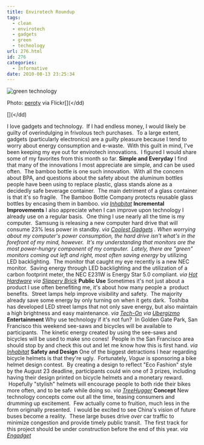 ```yaml
---
title: Envirotech Roundup
tags:
  - clean
  - envirotech
  - gadgets
  - green
  - technology
url: 276.html
id: 276
categories:
  - Informative
date: 2010-08-13 23:25:34
---
```


![](http://farm5.static.flickr.com/4117/4788362908_a54fcdc998_m.jpg "green technology")

Photo: [peroty](http://www.flickr.com/photos/peroty/4788362908/sizes/s/in/photostream/) via Flickr[](</dd)

[](</dd)

I love gadgets and technology.  If I had endless money, I would likely be guilty of overindulging in frivolous tech purchases.  To a large extent, gadgets (particularly electronics) are a _guilty_ pleasure because I tend to worry about energy consumption and e-waste.  With this guilt in mind, I've been keeping my eye out for envirotech innovations.  I figured I would share some of my favorites from this month so far. **Simple and Everyday** I find that many of the innovations I most appreciate are simple, and can be used often.  The bamboo bottle is one such innovation.  With all the concern about BPA, and questions about the safety about the aluminum bottles people have been using to replace plastic, glass stands alone as a decidedly safe beverage container.  The main detriment of a glass container is that it's so fragile.  The Bamboo Bottle Company protects reusable glass bottles by encasing them in bamboo. _via_ _[Inhabitat](http://inhabitat.com/2010/08/10/bamboo-bottle-a-reusable-bottle-made-from-bamboo-and-glass/)_ **Incremental Improvements** I also appreciate when I can improve upon technology I already use on a regular basis.  One thing I use nearly all the time is my computer.  Samsung is releasing a new computer hard drive that will consume 23% less power in standby. _via [Coolest Gadgets](http://www.coolest-gadgets.com/20100803/samsung-electronics-ecofriendly-hard-drive/) . When worrying about my computer's power consumption, the hard drive isn't what's in the forefront of my mind, however.  It's my understanding that monitors are the most power-hungry component of my computer.  Lately, there are "green" monitors coming out left and right, most often saving energy_ by utilizing LED backlighting.  The monitor that caught my eye recently is a new NEC monitor.  Saving energy through LED backlighting and the utilization of a carbon footprint meter, the NEC E231W is Energy Star 5.0 compliant. _via [Hot Hardware](http://hothardware.com/News/NEC-Goes-for-the-Gold-Rating-with-EcoFriendly-E231W-LED-Monitor/) via [Slippery Brick](http://www.slipperybrick.com/2010/08/nec-eco-friendly-e231w-led-monitor/ )_ **Public Use** Sometimes it's not just about a product I use often benefiting me, it's about how many people a  product benefits.  Street lamps help improve visibility and safety.  The majority already save some energy by only turning on when it gets dark.  Toshiba has developed LED street lamps that not only save energy, but also maintain a high brightness and easy maintenance. _via [Tech-On](http://techon.nikkeibp.co.jp/english/NEWS_EN/20100802/184738/) via [Ubergizmo](http://www.ubergizmo.com/15/archives/2010/08/toshiba_launches_high-brightness_led_street_lamps.html)_ [](http://www.ubergizmo.com/15/archives/2010/08/toshiba_launches_high-brightness_led_street_lamps.html) **Entertainment** Why use technology if it's not fun?  In Golden Gate Park, San Francisco this weekend see-saws and bicycles will be available to participants.  The kinetic energy created by using the see-saws and bicycles will be used to make sno cones!  People in the San Francisco area should stop by and check this out and let me know how this is first hand. _via [Inhabitat](http://inhabitat.com/2010/08/13/people-make-human-powered-sno-cones-at-outside-lands-music-fest/)_ **Safety and Design** One of the biggest detractions I hear regarding bicycle helmets is that they're ugly.  Fortunately, _Vogue_ is sponsoring a bike helmet design contest.  By creating a design to reflect "Eco Fashion" style by the August 23 deadline, participants could win one of 3 prizes, including having their design printed on bicycle helmets and a monetary reward.  Hopefully "stylish" helmets will encourage people to both ride their bikes more often, and to be safe while doing so. _via [TreeHugger](http://www.treehugger.com/files/2010/08/vogue-fashions-night-out-takes-an-eco-friendly-spin-with-bike-helmet-design-contest-win-3000.php)_ **Concept** New technology concepts come out all the time, teasing consumers and drumming up excitement.  Few actually come to fruition, much less in the form originally presented.  I would be excited to see China's vision of future buses become a reality.  These large buses drive _over_ car traffic to minimize congestion and provide timely public transit.  The first track for this project should be under construction before the end of this year. _via [Engadget](http://www.engadget.com/2010/08/02/china-to-build-ginormous-buses-that-cars-can-drive-under-video/)_